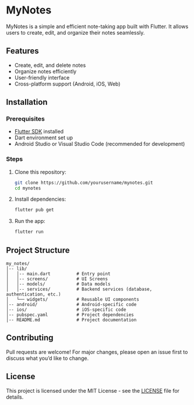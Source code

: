 # MyNotes

MyNotes is a simple and efficient note-taking app built with Flutter. It allows users to create, edit, and organize their notes seamlessly.

## Features
- Create, edit, and delete notes
- Organize notes efficiently
- User-friendly interface
- Cross-platform support (Android, iOS, Web)

## Installation

### Prerequisites
- [Flutter SDK](https://flutter.dev/docs/get-started/install) installed
- Dart environment set up
- Android Studio or Visual Studio Code (recommended for development)

### Steps
1. Clone this repository:
   ```sh
   git clone https://github.com/yourusername/mynotes.git
   cd mynotes
   ```
2. Install dependencies:
   ```sh
   flutter pub get
   ```
3. Run the app:
   ```sh
   flutter run
   ```

## Project Structure
```
my_notes/
│-- lib/
│   │-- main.dart          # Entry point
│   │-- screens/           # UI Screens
│   │-- models/            # Data models
│   │-- services/          # Backend services (database, authentication, etc.)
│   └── widgets/           # Reusable UI components
│-- android/               # Android-specific code
│-- ios/                   # iOS-specific code
│-- pubspec.yaml           # Project dependencies
│-- README.md              # Project documentation
```

## Contributing
Pull requests are welcome! For major changes, please open an issue first to discuss what you’d like to change.

## License
This project is licensed under the MIT License - see the [LICENSE](LICENSE) file for details.



